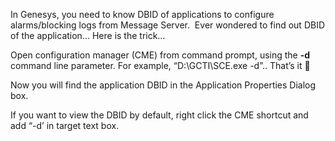 
In Genesys, you need to know DBID of applications to configure alarms/blocking logs from Message Server.  Ever wondered to find out DBID of the application&#8230; Here is the trick&#8230;

Open configuration manager (CME) from command prompt, using the **-d** command line parameter. For example, &#8220;D:\GCTI\SCE.exe -d&#8221;.. That&#8217;s it 🙂

Now you will find the application DBID in the Application Properties Dialog box.

If you want to view the DBID by default, right click the CME shortcut and add &#8220;-d&#8217; in target text box.